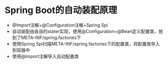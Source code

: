 # Spring Boot的自动装配原理
- @Import注解+@Configuration注解+Spring Spi
- 自动装配由各自的stater实现，使用@Configuration+@Bean定义配置类，放到了META-INF/spring.factories下
- 使用Spring Spi扫描META-INF/spring.factories下的配置类，将配置类导入到容器中
- 使用@Import注解导入自动配置类